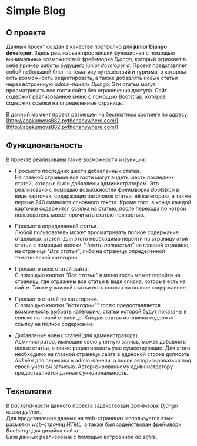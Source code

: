 # Simple Blog
## О проекте
Данный проект создан в качестве портфолио для **junior Django developer**.
Здесь реализован простейший функционал с помощью минимальных возможностей 
фреймворка *Django*, который отражает в себе пример работы будущего 
*junior developer'а*. Проект представляет собой небольшой блог на тематику
путешествий и туризма, в котором есть возможность редактировать, а также 
добавлять новые статьи через встроенную *admin-панель Django*. Эти статьи могут 
просматривать все гости сайта без ограничения доступа. Сайт содержит 
реализованное меню с помощью Bootstrap, которое содержит ссылки на определенные
страницы. 

В данный момент проект размещен на бесплатном хостинге по адресу: <br/>
[http://abakumovs882.pythonanywhere.com/](http://abakumovs882.pythonanywhere.com/)
## Функциональность
В проекте реализованы такие возможности и функции:
* Просмотр последних шести добавленных статей. <br/>
На главной странице все гости могут видеть шесть последних статей, которые были 
добавлены администратором. Это реализовано с помощью возможностей фреймворка 
*Bootstrap* в виде карточек, содержащих заголовок статьи, её категорию, а также 
первые 240 символов основного текста. Кроме того, в конце каждой карточки
содержится ссылка на статью, после перехода по котрой пользователь может 
прочитать статью полностью. 

* Просмотр определенной статьи. <br/>
Любой пользователь может просматривать полное содержание отдельных статей. Для 
этого необходимо перейти на страницу этой статьи с помощью кнопки *"Читать 
полностью"* на главной странице, на странице *"Все статьи"*, либо на странице 
определенной тематической категории.

* Просмотр всех статей сайта. <br/>
С помощью кнопки *"Все статьи"* в меню гость может перейти на страницу, где 
отражены все статьи в виде списка, которые есть на сайте. Также у каждой статьи
есть ссылка на полное содержавние.

* Просмотр статей по категориям. <br/>
С помощью кнопки *"Категории""* гостю предоставляется возможность выбрать 
категорию, статьи которой будут показаны в списке на новой странице. Каждая 
статья из списка содержит ссылку на полное содержание.

* Добавление новых статей(для администратора) <br/>
Администратор, имеющий свою учетную запись, может добавлять новые статьи, а 
также редактировать уже существующие. Для этого необходимо на главной странице 
сайта в адресной строке дописать */admin/* для перехода к admin-панели, а после
авторизироваться под своей учетной записью. Авторизированному администратору 
предоставляется данная функциональность.

## Технологии
В *backend-части* данного проекта задействован фреймворк *Django* языка 
*python*.<br/>
Для представления данных на web-страницах используется язык разметки *web-страниц*
*HTML*, а также был задействован фреймворк *Bootstrap* для дизайна сайта. <br/>
База данных реализована с помощью встроенной *db.sqlite*.